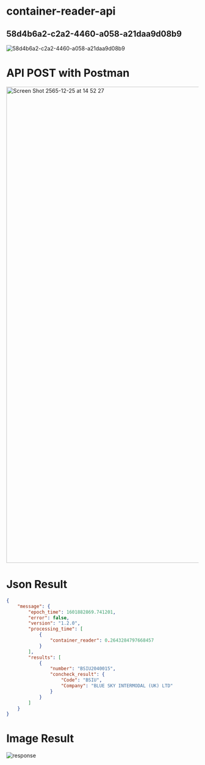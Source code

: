 # container-reader-api

## 58d4b6a2-c2a2-4460-a058-a21daa9d08b9
![58d4b6a2-c2a2-4460-a058-a21daa9d08b9](https://user-images.githubusercontent.com/22097346/209460767-6b140b1d-b5c1-4693-a89a-f247a640c272.jpg)

# API POST with Postman
<img width="1248" alt="Screen Shot 2565-12-25 at 14 52 27" src="https://user-images.githubusercontent.com/22097346/209460822-bab4b026-817b-43b9-b0f5-00f492d8804d.png">



# Json Result 

```json
{
    "message": {
        "epoch_time": 1601882869.741201,
        "error": false,
        "version": "1.2.0",
        "processing_time": [
            {
                "container_reader": 0.2643284797668457
            }
        ],
        "results": [
            {
                "number": "BSIU2040015",
                "concheck_result": {
                    "Code": "BSIU",
                    "Company": "BLUE SKY INTERMODAL (UK) LTD"
                }
            }
        ]
    }
}
```

# Image Result

![response](https://user-images.githubusercontent.com/22097346/209460851-ab0fb734-234b-4483-9288-c86177423ec0.jpeg)
